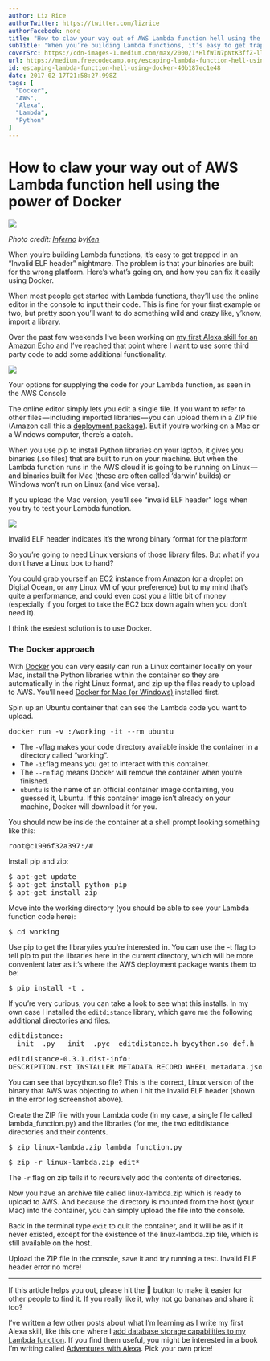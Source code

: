 ```yaml
---
author: Liz Rice
authorTwitter: https://twitter.com/lizrice
authorFacebook: none
title: "How to claw your way out of AWS Lambda function hell using the power of Docker"
subTitle: "When you’re building Lambda functions, it’s easy to get trapped in an “Invalid ELF header” nightmare. The problem is that your binaries a..."
coverSrc: https://cdn-images-1.medium.com/max/2000/1*HlfWIN7pNtK3ffZ-ll1cZQ.png
url: https://medium.freecodecamp.org/escaping-lambda-function-hell-using-docker-40b187ec1e48
id: escaping-lambda-function-hell-using-docker-40b187ec1e48
date: 2017-02-17T21:58:27.998Z
tags: [
  "Docker",
  "AWS",
  "Alexa",
  "Lambda",
  "Python"
]
---
```

# How to claw your way out of AWS Lambda function hell using the power of Docker







![](https://cdn-images-1.medium.com/max/2000/1*HlfWIN7pNtK3ffZ-ll1cZQ.png)

_Photo credit:_ [_Inferno_](https://flic.kr/p/76rbCN) _by_[_Ken_](https://www.flickr.com/photos/fractal_ken/)







When you’re building Lambda functions, it’s easy to get trapped in an “Invalid ELF header” nightmare. The problem is that your binaries are built for the wrong platform. Here’s what’s going on, and how you can fix it easily using Docker.

When most people get started with Lambda functions, they’ll use the online editor in the console to input their code. This is fine for your first example or two, but pretty soon you’ll want to do something wild and crazy like, y’know, import a library.

Over the past few weekends I’ve been working on [my first Alexa skill for an Amazon Echo](https://hackernoon.com/my-first-alexa-custom-skill-6a198d385c84#.qfxjk23ov) and I’ve reached that point where I want to use some third party code to add some additional functionality.



![](https://cdn-images-1.medium.com/max/1600/1*HyllRxG4b3qR6A5_Ed8qzg.png)

Your options for supplying the code for your Lambda function, as seen in the AWS Console



The online editor simply lets you edit a single file. If you want to refer to other files — including imported libraries — you can upload them in a ZIP file (Amazon call this a [deployment package](http://docs.aws.amazon.com/lambda/latest/dg/lambda-python-how-to-create-deployment-package.html)). But if you‘re working on a Mac or a Windows computer, there’s a catch.

When you use pip to install Python libraries on your laptop, it gives you binaries (.so files) that are built to run on your machine. But when the Lambda function runs in the AWS cloud it is going to be running on Linux — and binaries built for Mac (these are often called ‘darwin’ builds) or Windows won’t run on Linux (and vice versa).

If you upload the Mac version, you’ll see “invalid ELF header” logs when you try to test your Lambda function.



![](https://cdn-images-1.medium.com/max/1600/1*JWGr2DJqeATxGn2PQ-n3xQ.png)

Invalid ELF header indicates it’s the wrong binary format for the platform



So you’re going to need Linux versions of those library files. But what if you don’t have a Linux box to hand?

You could grab yourself an EC2 instance from Amazon (or a droplet on Digital Ocean, or any Linux VM of your preference) but to my mind that’s quite a performance, and could even cost you a little bit of money (especially if you forget to take the EC2 box down again when you don’t need it).

I think the easiest solution is to use Docker.

### The Docker approach

With [Docker](http://docker.com) you can very easily can run a Linux container locally on your Mac, install the Python libraries within the container so they are automatically in the right Linux format, and zip up the files ready to upload to AWS. You’ll need [Docker for Mac (or Windows)](https://www.docker.com/products/docker) installed first.

Spin up an Ubuntu container that can see the Lambda code you want to upload.

<pre name="175f" id="175f" class="graf graf--pre graf-after--p">docker run -v <directory with your code>:/working -it --rm ubuntu</pre>

*   The `-v`flag makes your code directory available inside the container in a directory called “working”.
*   The `-it`flag means you get to interact with this container.
*   The `--rm` flag means Docker will remove the container when you’re finished.
*   `ubuntu` is the name of an official container image containing, you guessed it, Ubuntu. If this container image isn’t already on your machine, Docker will download it for you.

You should now be inside the container at a shell prompt looking something like this:

<pre name="daac" id="daac" class="graf graf--pre graf-after--p">root@c1996f32a397:/#</pre>

Install pip and zip:

<pre name="c96a" id="c96a" class="graf graf--pre graf-after--p">$ apt-get update  
$ apt-get install python-pip  
$ apt-get install zip</pre>

Move into the working directory (you should be able to see your Lambda function code here):

<pre name="dbf7" id="dbf7" class="graf graf--pre graf-after--p">$ cd working</pre>

Use pip to get the library/ies you’re interested in. You can use the -t flag to tell pip to put the libraries here in the current directory, which will be more convenient later as it’s where the AWS deployment package wants them to be:

<pre name="f209" id="f209" class="graf graf--pre graf-after--p">$ pip install -t . <library></pre>

If you’re very curious, you can take a look to see what this installs. In my own case I installed the `editdistance` library, which gave me the following additional directories and files.

<pre name="4f87" id="4f87" class="graf graf--pre graf-after--p">editdistance:  
__init__.py __init__.pyc _editdistance.h bycython.so def.h</pre>

<pre name="5642" id="5642" class="graf graf--pre graf-after--pre">editdistance-0.3.1.dist-info:  
DESCRIPTION.rst INSTALLER METADATA RECORD WHEEL metadata.json top_level.txt</pre>

You can see that bycython.so file? This is the correct, Linux version of the binary that AWS was objecting to when I hit the Invalid ELF header (shown in the error log screenshot above).

Create the ZIP file with your Lambda code (in my case, a single file called lambda_function.py) and the libraries (for me, the two editdistance directories and their contents.

<pre name="719f" id="719f" class="graf graf--pre graf-after--p">$ zip linux-lambda.zip lambda_function.py</pre>

<pre name="7f9e" id="7f9e" class="graf graf--pre graf-after--pre">$ zip -r linux-lambda.zip edit*</pre>

The `-r` flag on zip tells it to recursively add the contents of directories.

Now you have an archive file called linux-lambda.zip which is ready to upload to AWS. And because the directory is mounted from the host (your Mac) into the container, you can simply upload the file into the console.

Back in the terminal type `exit` to quit the container, and it will be as if it never existed, except for the existence of the linux-lambda.zip file, which is still available on the host.

Upload the ZIP file in the console, save it and try running a test. Invalid ELF header error no more!











* * *







If this article helps you out, please hit the 💚 button to make it easier for other people to find it. If you really like it, why not go bananas and share it too?

I’ve written a few other posts about what I’m learning as I write my first Alexa skill, like this one where I [add database storage capabilities to my Lambda function](https://hackernoon.com/my-alexa-skill-with-storage-5adb1d097b88#.d0a1a7xha). If you find them useful, you might be interested in a book I’m writing called [Adventures with Alexa](http://leanpub.com/adventureswithalexa). Pick your own price!








